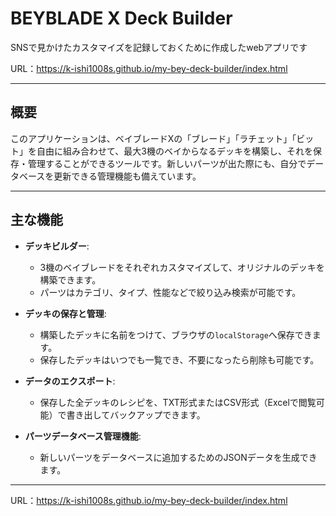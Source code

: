 # BEYBLADE X Deck Builder

SNSで見かけたカスタマイズを記録しておくために作成したwebアプリです

URL：https://k-ishi1008s.github.io/my-bey-deck-builder/index.html

---
## 概要

このアプリケーションは、ベイブレードXの「ブレード」「ラチェット」「ビット」を自由に組み合わせて、最大3機のベイからなるデッキを構築し、それを保存・管理することができるツールです。新しいパーツが出た際にも、自分でデータベースを更新できる管理機能も備えています。

---
## 主な機能

* **デッキビルダー**:
    * 3機のベイブレードをそれぞれカスタマイズして、オリジナルのデッキを構築できます。
    * パーツはカテゴリ、タイプ、性能などで絞り込み検索が可能です。

* **デッキの保存と管理**:
    * 構築したデッキに名前をつけて、ブラウザの`localStorage`へ保存できます。
    * 保存したデッキはいつでも一覧でき、不要になったら削除も可能です。

* **データのエクスポート**:
    * 保存した全デッキのレシピを、TXT形式またはCSV形式（Excelで閲覧可能）で書き出してバックアップできます。

* **パーツデータベース管理機能**:
    * 新しいパーツをデータベースに追加するためのJSONデータを生成できます。

---

URL：https://k-ishi1008s.github.io/my-bey-deck-builder/index.html
